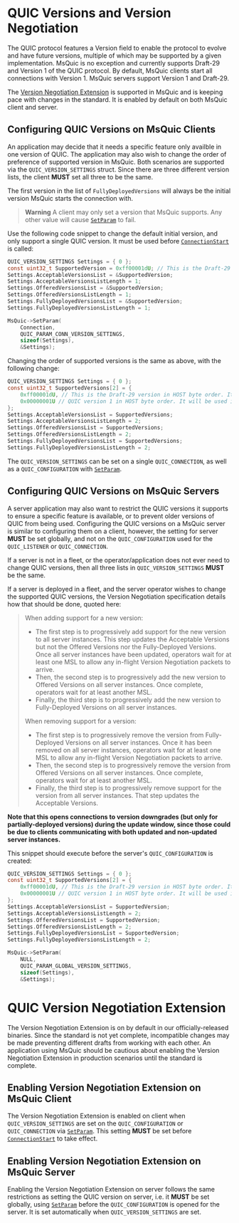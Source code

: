 # QUIC Versions and Version Negotiation

The QUIC protocol features a Version field to enable the protocol to evolve and have future versions, multiple of which may be supported by a given implementation.
MsQuic is no exception and currently supports Draft-29 and Version 1 of the QUIC protocol.
By default, MsQuic clients start all connections with Version 1.  MsQuic servers support Version 1 and Draft-29.

The [Version Negotiation Extension](https://tools.ietf.org/html/draft-ietf-quic-version-negotiation) is supported in MsQuic and is keeping pace with changes in the standard.  It is enabled by default on both MsQuic client and server.

## Configuring QUIC Versions on MsQuic Clients

An application may decide that it needs a specific feature only availble in one version of QUIC. The application may also wish to change the order of preference of supported version in MsQuic. Both scenarios are supported via the `QUIC_VERSION_SETTINGS` struct.  Since there are three different version lists, the client **MUST** set all three to be the same.

The first version in the list of `FullyDeployedVersions` will always be the initial version MsQuic starts the connection with.

> **Warning**
> A client may only set a version that MsQuic supports. Any other value will cause [`SetParam`](api/SetParam.md) to fail.

Use the following code snippet to change the default initial version, and only support a single QUIC version. It must be used before [`ConnectionStart`](api/ConnectionStart.md) is called:
```c
QUIC_VERSION_SETTINGS Settings = { 0 };
const uint32_t SupportedVersion = 0xff00001dU; // This is the Draft-29 version in HOST byte order. If the server does not support this, the connection will fail.
Settings.AcceptableVersionsList = &SupportedVersion;
Settings.AcceptableVersionsListLength = 1;
Settings.OfferedVersionsList = &SupportedVersion;
Settings.OfferedVersionsListLength = 1;
Settings.FullyDeployedVersionsList = &SupportedVersion;
Settings.FullyDeployedVersionsListLength = 1;

MsQuic->SetParam(
    Connection,
    QUIC_PARAM_CONN_VERSION_SETTINGS,
    sizeof(Settings),
    &Settings);
```

Changing the order of supported versions is the same as above, with the following change:
```c
QUIC_VERSION_SETTINGS Settings = { 0 };
const uint32_t SupportedVersions[2] = {
    0xff00001dU, // This is the Draft-29 version in HOST byte order. It will be used first.
    0x00000001U // QUIC version 1 in HOST byte order. It will be used if a VN packet is received.
};
Settings.AcceptableVersionsList = SupportedVersions;
Settings.AcceptableVersionsListLength = 2;
Settings.OfferedVersionsList = SupportedVersions;
Settings.OfferedVersionsListLength = 2;
Settings.FullyDeployedVersionsList = SupportedVersions;
Settings.FullyDeployedVersionsListLength = 2;
```

The `QUIC_VERSION_SETTINGS` can be set on a single `QUIC_CONNECTION`, as well as a `QUIC_CONFIGURATION` with [`SetParam`](api/SetParam.md).

## Configuring QUIC Versions on MsQuic Servers

A server application may also want to restrict the QUIC versions it supports to ensure a specific feature is available, or to prevent older versions of QUIC from being used.
Configuring the QUIC versions on a MsQuic server is similar to configuring them on a client, however, the setting for server **MUST** be set globally, and not on the `QUIC_CONFIGURATION` used for the `QUIC_LISTENER` or `QUIC_CONNECTION`.

If a server is not in a fleet, or the operator/application does not ever need to change QUIC versions, then all three lists in `QUIC_VERSION_SETTINGS` **MUST** be the same.

If a server is deployed in a fleet, and the server operator wishes to change the supported QUIC versions, the Version Negotiation specification details how that should be done, quoted here:
> When adding support for a new version:
> * The first step is to progressively add support for the new version to all server instances. This step updates the Acceptable Versions but not the Offered Versions nor the Fully-Deployed Versions. Once all server instances have been updated, operators wait for at least one MSL to allow any in-flight Version Negotiation packets to arrive.
> * Then, the second step is to progressively add the new version to Offered Versions on all server instances. Once complete, operators wait for at least another MSL.
> * Finally, the third step is to progressively add the new version to Fully-Deployed Versions on all server instances.
>
> When removing support for a version:
> * The first step is to progressively remove the version from Fully-Deployed Versions on all server instances. Once it has been removed on all server instances, operators wait for at least one MSL to allow any in-flight Version Negotiation packets to arrive.
> * Then, the second step is to progressively remove the version from Offered Versions on all server instances. Once complete, operators wait for at least another MSL.
> * Finally, the third step is to progressively remove support for the version from all server instances. That step updates the Acceptable Versions.

**Note that this opens connections to version downgrades (but only for partially-deployed versions) during the update window, since those could be due to clients communicating with both updated and non-updated server instances.**


This snippet should execute before the server's `QUIC_CONFIGURATION` is created:
```c
QUIC_VERSION_SETTINGS Settings = { 0 };
const uint32_t SupportedVersions[2] = {
    0xff00001dU, // This is the Draft-29 version in HOST byte order. It will be preferred over Version 1.
    0x00000001U // QUIC version 1 in HOST byte order. It will be used if a client starts with Version 1, instead of Draft-29.
};
Settings.AcceptableVersionsList = SupportedVersion;
Settings.AcceptableVersionsListLength = 2;
Settings.OfferedVersionsList = SupportedVersion;
Settings.OfferedVersionsListLength = 2;
Settings.FullyDeployedVersionsList = SupportedVersion;
Settings.FullyDeployedVersionsListLength = 2;

MsQuic->SetParam(
    NULL,
    QUIC_PARAM_GLOBAL_VERSION_SETTINGS,
    sizeof(Settings),
    &Settings);
```

# QUIC Version Negotiation Extension

The Version Negotiation Extension is on by default in our officially-released binaries. Since the standard is not yet complete, incompatible changes may be made preventing different drafts from working with each other. An application using MsQuic should be cautious about enabling the Version Negotiation Extension in production scenarios until the standard is complete.

## Enabling Version Negotiation Extension on MsQuic Client

The Version Negotiation Extension is enabled on client when `QUIC_VERSION_SETTINGS` are set on the `QUIC_CONFIGURATION` or `QUIC_CONNECTION` via [`SetParam`](api/SetParam.md).
This setting **MUST** be set before [`ConnectionStart`](api/ConnectionStart.md) to take effect.

## Enabling Version Negotiation Extension on MsQuic Server

Enabling the Version Negotiation Extension on server follows the same restrictions as setting the QUIC version on server, i.e. it **MUST** be set globally, using [`SetParam`](api/SetParam.md) before the `QUIC_CONFIGURATION` is opened for the server. It is set automatically when `QUIC_VERSION_SETTINGS` are set.
